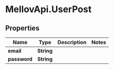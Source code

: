 # MellovApi.UserPost

## Properties
Name | Type | Description | Notes
------------ | ------------- | ------------- | -------------
**email** | **String** |  | 
**password** | **String** |  | 


